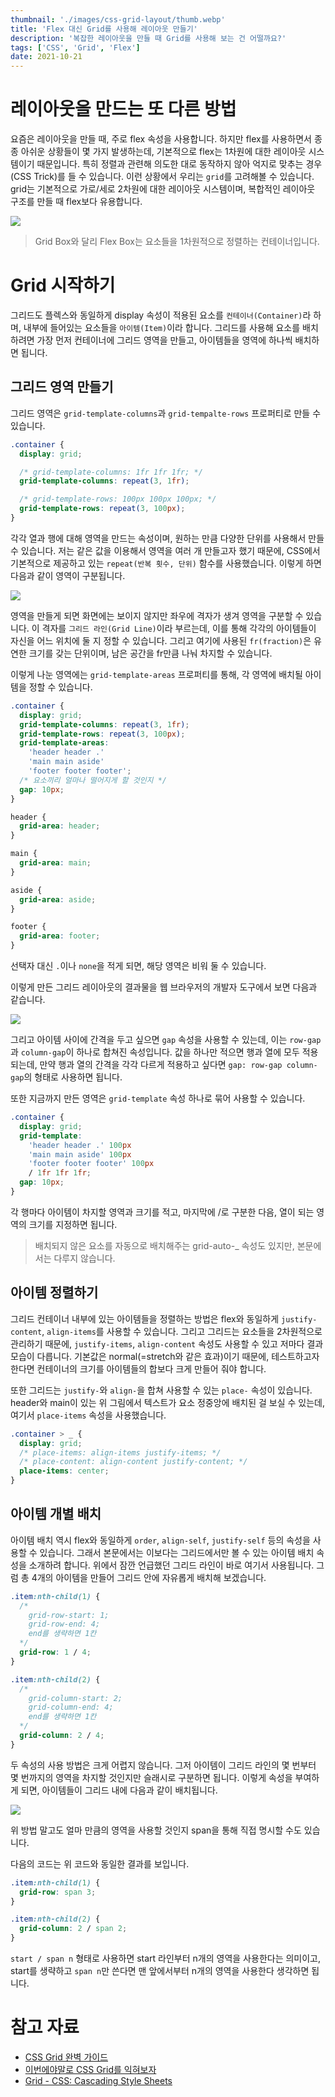 ```yaml
---
thumbnail: './images/css-grid-layout/thumb.webp'
title: 'Flex 대신 Grid를 사용해 레이아웃 만들기'
description: '복잡한 레이아웃을 만들 때 Grid를 사용해 보는 건 어떨까요?'
tags: ['CSS', 'Grid', 'Flex']
date: 2021-10-21
---
```


# 레이아웃을 만드는 또 다른 방법

요즘은 레이아웃을 만들 때, 주로 flex 속성을 사용합니다. 하지만 flex를 사용하면서 종종 아쉬운 상황들이 몇 가지 발생하는데, 기본적으로 flex는 1차원에 대한 레이아웃 시스템이기 때문입니다. 특히 정렬과 관련해 의도한 대로 동작하지 않아 억지로 맞추는 경우(CSS Trick)를 들 수 있습니다. 이런 상황에서 우리는 `grid`를 고려해볼 수 있습니다. grid는 기본적으로 가로/세로 2차원에 대한 레이아웃 시스템이며, 복합적인 레이아웃 구조를 만들 때 flex보다 유용합니다.

![](./images/css-grid-layout/1.webp)

> Grid Box와 달리 Flex Box는 요소들을 1차원적으로 정렬하는 컨테이너입니다.

# Grid 시작하기

그리드도 플렉스와 동일하게 display 속성이 적용된 요소를 `컨테이너(Container)`라 하며, 내부에 들어있는 요소들을 `아이템(Item)`이라 합니다. 그리드를 사용해 요소를 배치하려면 가장 먼저 컨테이너에 그리드 영역을 만들고, 아이템들을 영역에 하나씩 배치하면 됩니다.

## 그리드 영역 만들기

그리드 영역은 `grid-template-columns`과 `grid-tempalte-rows` 프로퍼티로 만들 수 있습니다.

```css
.container {
  display: grid;

  /* grid-template-columns: 1fr 1fr 1fr; */
  grid-template-columns: repeat(3, 1fr);

  /* grid-template-rows: 100px 100px 100px; */
  grid-template-rows: repeat(3, 100px);
}
```

각각 열과 행에 대해 영역을 만드는 속성이며, 원하는 만큼 다양한 단위를 사용해서 만들 수 있습니다. 저는 같은 값을 이용해서 영역을 여러 개 만들고자 했기 때문에, CSS에서 기본적으로 제공하고 있는 `repeat(반복 횟수, 단위)` 함수를 사용했습니다. 이렇게 하면 다음과 같이 영역이 구분됩니다.

![](./images/css-grid-layout/2.webp)

영역을 만들게 되면 화면에는 보이지 않지만 좌우에 격자가 생겨 영역을 구분할 수 있습니다. 이 격자를 `그리드 라인(Grid Line)`이라 부르는데, 이를 통해 각각의 아이템들이 자신을 어느 위치에 둘 지 정할 수 있습니다. 그리고 여기에 사용된 `fr(fraction)`은 유연한 크기를 갖는 단위이며, 남은 공간을 fr만큼 나눠 차지할 수 있습니다.

이렇게 나눈 영역에는 `grid-template-areas` 프로퍼티를 통해, 각 영역에 배치될 아이템을 정할 수 있습니다.

```css
.container {
  display: grid;
  grid-template-columns: repeat(3, 1fr);
  grid-template-rows: repeat(3, 100px);
  grid-template-areas:
    'header header .'
    'main main aside'
    'footer footer footer';
  /* 요소끼리 얼마나 떨어지게 할 것인지 */
  gap: 10px;
}

header {
  grid-area: header;
}

main {
  grid-area: main;
}

aside {
  grid-area: aside;
}

footer {
  grid-area: footer;
}
```

선택자 대신 `.`이나 `none`을 적게 되면, 해당 영역은 비워 둘 수 있습니다.

이렇게 만든 그리드 레이아웃의 결과물을 웹 브라우저의 개발자 도구에서 보면 다음과 같습니다.

![](./images/css-grid-layout/3.webp)

그리고 아이템 사이에 간격을 두고 싶으면 `gap` 속성을 사용할 수 있는데, 이는 `row-gap`과 `column-gap`이 하나로 합쳐진 속성입니다. 값을 하나만 적으면 행과 열에 모두 적용되는데, 만약 행과 열의 간격을 각각 다르게 적용하고 싶다면 `gap: row-gap column-gap`의 형태로 사용하면 됩니다.

또한 지금까지 만든 영역은 `grid-template` 속성 하나로 묶어 사용할 수 있습니다.

```css
.container {
  display: grid;
  grid-template:
    'header header .' 100px
    'main main aside' 100px
    'footer footer footer' 100px
    / 1fr 1fr 1fr;
  gap: 10px;
}
```

각 행마다 아이템이 차지할 영역과 크기를 적고, 마지막에 /로 구분한 다음, 열이 되는 영역의 크기를 지정하면 됩니다.

> 배치되지 않은 요소를 자동으로 배치해주는 grid-auto-\_ 속성도 있지만, 본문에서는 다루지 않습니다.

## 아이템 정렬하기

그리드 컨테이너 내부에 있는 아이템들을 정렬하는 방법은 flex와 동일하게 `justify-content`, `align-items`를 사용할 수 있습니다. 그리고 그리드는 요소들을 2차원적으로 관리하기 때문에, `justify-items`, `align-content` 속성도 사용할 수 있고 저마다 결과 모습이 다릅니다. 기본값은 normal(=stretch와 같은 효과)이기 때문에, 테스트하고자 한다면 컨테이너의 크기를 아이템들의 합보다 크게 만들어 줘야 합니다.

또한 그리드는 `justify-`와 `align-`을 합쳐 사용할 수 있는 `place-` 속성이 있습니다. header와 main이 있는 위 그림에서 텍스트가 요소 정중앙에 배치된 걸 보실 수 있는데, 여기서 `place-items` 속성을 사용했습니다.

```css
.container > _ {
  display: grid;
  /* place-items: align-items justify-items; */
  /* place-content: align-content justify-content; */
  place-items: center;
}
```

## 아이템 개별 배치

아이템 배치 역시 flex와 동일하게 `order`, `align-self`, `justify-self` 등의 속성을 사용할 수 있습니다. 그래서 본문에서는 이보다는 그리드에서만 볼 수 있는 아이템 배치 속성을 소개하려 합니다. 위에서 잠깐 언급했던 그리드 라인이 바로 여기서 사용됩니다. 그럼 총 4개의 아이템을 만들어 그리드 안에 자유롭게 배치해 보겠습니다.

```css
.item:nth-child(1) {
  /* 
    grid-row-start: 1;
    grid-row-end: 4;
    end를 생략하면 1칸 
  */
  grid-row: 1 / 4;
}

.item:nth-child(2) {
  /* 
    grid-column-start: 2;
    grid-column-end: 4;
    end를 생략하면 1칸 
  */
  grid-column: 2 / 4;
}
```

두 속성의 사용 방법은 크게 어렵지 않습니다. 그저 아이템이 그리드 라인의 몇 번부터 몇 번까지의 영역을 차지할 것인지만 슬래시로 구분하면 됩니다. 이렇게 속성을 부여하게 되면, 아이템들이 그리드 내에 다음과 같이 배치됩니다.

![](./images/css-grid-layout/4.webp)

위 방법 말고도 얼마 만큼의 영역을 사용할 것인지 span을 통해 직접 명시할 수도 있습니다.

다음의 코드는 위 코드와 동일한 결과를 보입니다.

```css
.item:nth-child(1) {
  grid-row: span 3;
}

.item:nth-child(2) {
  grid-column: 2 / span 2;
}
```

`start / span n` 형태로 사용하면 start 라인부터 n개의 영역을 사용한다는 의미이고, start를 생략하고 `span n`만 쓴다면 맨 앞에서부터 n개의 영역을 사용한다 생각하면 됩니다.

# 참고 자료

- [CSS Grid 완벽 가이드](https://heropy.blog/2019/08/17/css-grid/)
- [이번에야말로 CSS Grid를 익혀보자](https://studiomeal.com/archives/533)
- [Grid - CSS: Cascading Style Sheets](https://developer.mozilla.org/ko/docs/Web/CSS/grid)
